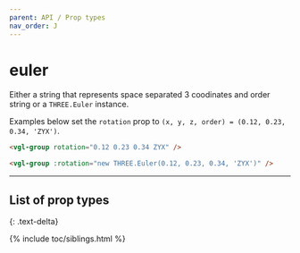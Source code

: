 ```yaml
---
parent: API / Prop types
nav_order: J
---
```


# euler
Either a string that represents space separated 3 coodinates and order string or
a `THREE.Euler` instance.

Examples below set the `rotation` prop to
`(x, y, z, order) = (0.12, 0.23, 0.34, 'ZYX')`.

```html
<vgl-group rotation="0.12 0.23 0.34 ZYX" />
```

```html
<vgl-group :rotation="new THREE.Euler(0.12, 0.23, 0.34, 'ZYX')" />
```

---

## List of prop types
{: .text-delta}

{% include toc/siblings.html %}
